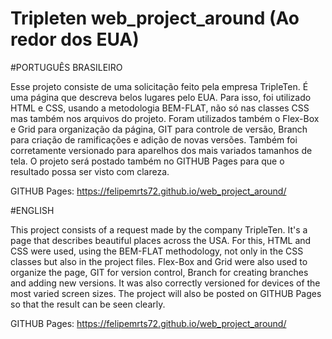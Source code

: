 # Tripleten web_project_around (Ao redor dos EUA)

#PORTUGUÊS BRASILEIRO

Esse projeto consiste de uma solicitação feito pela empresa TripleTen. É uma página que descreva belos lugares pelo EUA.
Para isso, foi utilizado HTML e CSS, usando a metodologia BEM-FLAT, não só nas classes CSS mas também nos arquivos do projeto. Foram utilizados também o Flex-Box e Grid para organização da página, GIT para controle de versão, Branch para criação de ramificações e adição de novas versões. Também foi corretamente versionado para aparelhos dos mais variados tamanhos de tela.
O projeto será postado também no GITHUB Pages para que o resultado possa ser visto com clareza.

GITHUB Pages: https://felipemrts72.github.io/web_project_around/

#ENGLISH

This project consists of a request made by the company TripleTen. It's a page that describes beautiful places across the USA.
For this, HTML and CSS were used, using the BEM-FLAT methodology, not only in the CSS classes but also in the project files. Flex-Box and Grid were also used to organize the page, GIT for version control, Branch for creating branches and adding new versions. It was also correctly versioned for devices of the most varied screen sizes.
The project will also be posted on GITHUB Pages so that the result can be seen clearly.

GITHUB Pages: https://felipemrts72.github.io/web_project_around/
